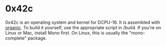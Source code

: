 0x42c
=====

0x42c is an operating system and kernel for DCPU-16.  It is assembled with [organic](https://github.com/SirCmpwn/organic).  To build it yourself, use the appropriate script in /build.  If you're on Linux or Mac, install Mono first.  On Linux, this is usually the "mono-complete" package.